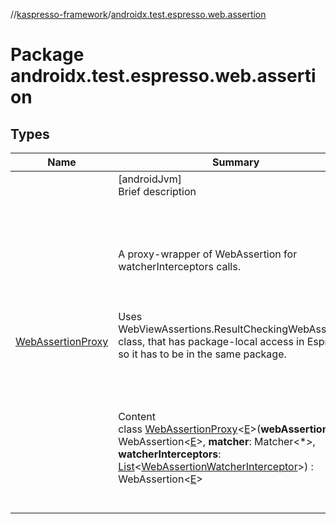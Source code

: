 //[kaspresso-framework](../index.md)/[androidx.test.espresso.web.assertion](index.md)



# Package androidx.test.espresso.web.assertion  


## Types  
  
|  Name|  Summary| 
|---|---|
| [WebAssertionProxy](-web-assertion-proxy/index.md)| [androidJvm]  <br>Brief description  <br><br><br><br><br>A proxy-wrapper of WebAssertion for watcherInterceptors calls.<br><br><br><br>Uses WebViewAssertions.ResultCheckingWebAssertion class, that has package-local access in Espresso, so it has to be in the same package.<br><br><br><br>  <br>Content  <br>class [WebAssertionProxy](-web-assertion-proxy/index.md)<[E](-web-assertion-proxy/index.md)>(**webAssertion**: WebAssertion<[E](-web-assertion-proxy/index.md)>, **matcher**: Matcher<*>, **watcherInterceptors**: [List](https://kotlinlang.org/api/latest/jvm/stdlib/kotlin.collections/-list/index.html)<[WebAssertionWatcherInterceptor](../com.kaspersky.kaspresso.interceptors.watcher.view/-web-assertion-watcher-interceptor/index.md)>) : WebAssertion<[E](-web-assertion-proxy/index.md)>   <br><br><br>

